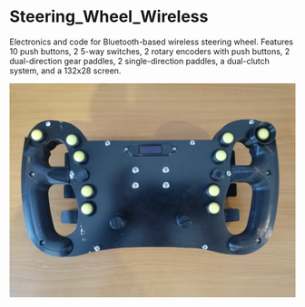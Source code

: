 # Steering_Wheel_Wireless
Electronics and code for Bluetooth-based wireless steering wheel. Features 10 push buttons, 2 5-way switches, 2 rotary encoders with push buttons, 2 dual-direction gear paddles, 2 single-direction paddles, a dual-clutch system, and a 132x28 screen. 

![Wheel face](https://github.com/Jellyitt/Steering_Wheel_Wireless/blob/main/GTmk5.jpg)
